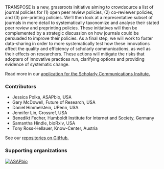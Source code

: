 TRANSPOSE is a new, grassroots initiative aiming to crowdsource a list of journal policies for (1) open peer review policies, (2) co-reviewer policies, and (3) pre-printing policies. We’ll then look at a representative subset of journals in more detail to systematically taxonomize and analyse their stated peer review and preprinting policies. These initiatives will then be complemented by a strategic discussion on how journals could be persuaded to improve their policies. As a final step, we will work to foster data-sharing in order to more systematically test how these innovations affect the quality and efficiency of scholarly communications, as well as their effects on researchers. These actions will mitigate the risks that adopters of innovative practices run, clarifying options and providing evidence of systematic change.  

Read more in our [application for the Scholarly Communications Insitute.](https://docs.google.com/document/d/1vcsf2pzQelBVUF6GaSU4FQ8JhDVvq4wrpc4ulZPA7hE/edit#heading=h.v9lrq4a95j57)

### Contributors
- Jessica Polka, ASAPbio, USA
- Gary McDowell, Future of Research, USA
- Daniel Himmelstein, UPenn, USA
- Jennifer Lin, Crossref, USA
- Benedikt Fecher, Humboldt Institute for Internet and Society, Germany
- Samantha Hindle, bioRxiv, USA
- Tony Ross-Hellauer, Know-Center, Austria

See our [repositories on GitHub.](https://github.com/transpose-publishing)

### Supporting organizations
[![ASAPbio](transpose-publishing.github.io/images/ASAP-small.png)](asapbio.org)

<!--- When displaying SHERPA data:
### Data sources
[![Sherpa Romeo](transpose-publishing.github.io/images/romeosmall.gif)](http://www.sherpa.ac.uk/RoMEO.php)
This information is derived from the RoMEO database which is compiled by SHERPA and has been modified for use here. Data from SHERPA RoMEO is licensed under a [Creative Commons Attribution-NonCommercial-ShareAlike 2.5 License.](https://creativecommons.org/licenses/by-nc-sa/2.5/)
--->


<!--- Original text
You can use the [editor on GitHub](https://github.com/transpose-publishing/transpose-publishing/edit/master/index.md) to maintain and preview the content for your website in Markdown files.

Whenever you commit to this repository, GitHub Pages will run [Jekyll](https://jekyllrb.com/) to rebuild the pages in your site, from the content in your Markdown files.

### Markdown

Markdown is a lightweight and easy-to-use syntax for styling your writing. It includes conventions for

```markdown
Syntax highlighted code block

# Header 1
## Header 2
### Header 3

- Bulleted
- List

1. Numbered
2. List

**Bold** and _Italic_ and `Code` text

[Link](url) and ![Image](src)
```

For more details see [GitHub Flavored Markdown](https://guides.github.com/features/mastering-markdown/).

### Jekyll Themes

Your Pages site will use the layout and styles from the Jekyll theme you have selected in your [repository settings](https://github.com/transpose-publishing/transpose-publishing/settings). The name of this theme is saved in the Jekyll `_config.yml` configuration file.

### Support or Contact

Having trouble with Pages? Check out our [documentation](https://help.github.com/categories/github-pages-basics/) or [contact support](https://github.com/contact) and we’ll help you sort it out.
--->
